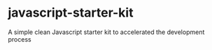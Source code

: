 # javascript-starter-kit
A simple clean Javascript starter kit to accelerated the development process
